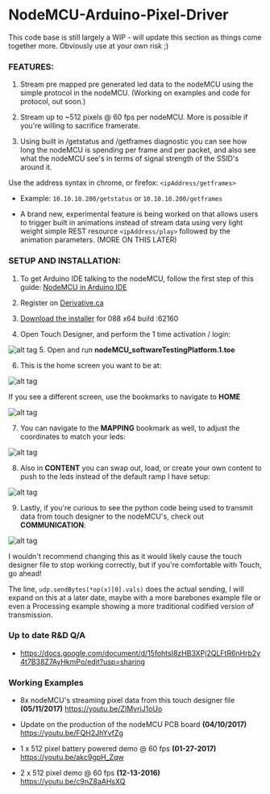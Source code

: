 # NodeMCU-Arduino-Pixel-Driver
This code base is still largely a WIP - will update this section as things come together more. Obviously use at your own risk ;)

### FEATURES:

1. Stream pre mapped pre generated led data to the nodeMCU using the simple protocol in the nodeMCU. (Working on examples and code for protocol, out soon.)

2. Stream up to ~512 pixels @ 60 fps per nodeMCU. More is possible if you're willing to sacrifice framerate.

3. Using built in /getstatus and /getframes diagnostic you can see how long the nodeMCU is spending per frame and per packet, and also see what the nodeMCU see's in terms of signal strength of the SSID's around it.

 Use the address syntax in chrome, or firefox: `<ipAddress/getframes>`

 - Example: `10.10.10.200/getstatus` or `10.10.10.200/getframes`

 - A brand new, experimental feature is being worked on that allows users to trigger built in animations instead of stream data using very light weight simple REST resource `<ipAddress/play>` followed by the animation parameters. (MORE ON THIS LATER)

### SETUP AND INSTALLATION:

1. To get Arduino IDE talking to the nodeMCU, follow the first step of this guide: [NodeMCU in Arduino IDE]

2. Register on [Derivative.ca]

3. [Download the installer] for 088 x64 build  :62160

4. Open Touch Designer, and perform the 1 time activation / login:

 ![alt tag](http://www.enviral-design.com/downloads/loginToTouch.jpg)
5. Open and run **nodeMCU_softwareTestingPlatform.1.toe**

6. This is the home screen you want to be at:

 ![alt tag](http://www.enviral-design.com/blog/wp-content/uploads/2017/05/nodeMCU_driverSoftware.jpg)

 If you see a different screen, use the bookmarks to navigate to **HOME**

 ![alt tag](http://www.enviral-design.com/blog/wp-content/uploads/2017/05/nodeMCU_driverSoftware_homeScreen.jpg)

7. You can navigate to the **MAPPING** bookmark as well, to adjust the coordinates to match your leds:

 ![alt tag](http://www.enviral-design.com/blog/wp-content/uploads/2017/05/nodeMCU_driverSoftware_mappingScreen.jpg)

8. Also in **CONTENT** you can swap out, load, or create your own content to push to the leds instead of the default ramp I have setup:

 ![alt tag](http://www.enviral-design.com/blog/wp-content/uploads/2017/05/nodeMCU_driverSoftware_animations.jpg)

9. Lastly, if you're curious to see the python code being used to transmit data from touch designer to the nodeMCU's, check out **COMMUNICATION**:

 ![alt tag](http://www.enviral-design.com/blog/wp-content/uploads/2017/05/nodeMCU_driverSoftware_UDPOutcode.jpg)

 I wouldn't recommend changing this as it would likely cause the touch designer file to stop working correctly, but if you're comfortable with Touch, go ahead!

 The line, `udp.sendBytes(*op(x)[0].vals)` does the actual sending, I will expand on this at a later date, maybe with a more barebones example file or even a Processing example showing a more traditional codified version of transmission.



### Up to date R&D Q/A

- https://docs.google.com/document/d/15fohtsI8zHB3XPj2QLFtR6nHrb2y4t7B38Z7AyHkmPo/edit?usp=sharing


### Working Examples

* 8x nodeMCU's streaming pixel data from this touch designer file **(05/11/2017)** https://youtu.be/ZIMvriJ1oUo

* Update on the production of the nodeMCU PCB board **(04/10/2017)**
https://youtu.be/FQH2JhYvfZg

* 1 x 512 pixel battery powered demo @ 60 fps **(01-27-2017)**
https://youtu.be/akc9gpH_Zqw

* 2 x 512 pixel demo @ 60 fps **(12-13-2016)**
https://youtu.be/c9nZ8aAHsXQ


[Derivative.ca]: <http://www.derivative.ca/Login/RegisterForm.asp>
[Download the installer]: https://www.derivative.ca/088/Downloads/
[NodeMCU in Arduino IDE]: http://www.instructables.com/id/Quick-Start-to-Nodemcu-ESP8266-on-Arduino-IDE/

